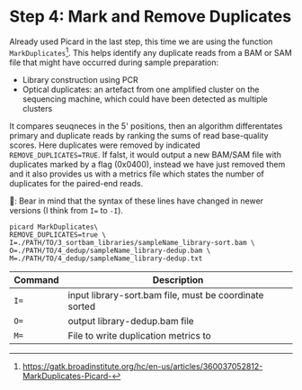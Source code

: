 # Step 4: Mark and Remove Duplicates 

Already used Picard in the last step, this time we are using the function `MarkDuplicates`[^1]. This helps identify any duplicate reads from a BAM or SAM file that might have occurred during sample preparation:

- Library construction using PCR
- Optical duplicates: an artefact from one amplified cluster on the sequencing machine, which could have been detected as multiple clusters

It compares seuqneces in the 5' positions, then an algorithm differentates primary and duplicate reads by ranking the sums of read base-quality scores. Here duplicates were removed by indicated `REMOVE_DUPLICATES=TRUE`. If falst, it would output a new BAM/SAM file with duplicates marked by a flag (0x0400), instead we have just removed them and it also provides us with a metrics file which states the number of duplicates for the paired-end reads. 
 
🐻: Bear in mind that the syntax of these lines have changed in newer versions (I think from `I=` to `-I`).

```
picard MarkDuplicates\
REMOVE_DUPLICATES=true \ 
I=./PATH/TO/3_sortbam_libraries/sampleName_library-sort.bam \
O=./PATH/TO/4_dedup/sampleName_library-dedup.bam \
M=./PATH/TO/4_dedup/sampleName_library-dedup.txt 
```

| Command      | Description |
| ----------- | ----------- |
| `I=` | input library-sort.bam file, must be coordinate sorted |
| `O=` | output library-dedup.bam file |
| `M=` | File to write duplication metrics to |

[^1]: <https://gatk.broadinstitute.org/hc/en-us/articles/360037052812-MarkDuplicates-Picard->
